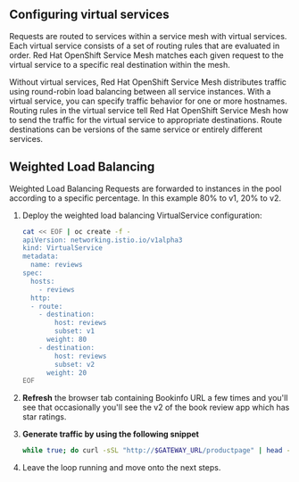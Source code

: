 ## Configuring virtual services

Requests are routed to services within a service mesh with virtual services. Each virtual service consists of a set of routing rules that are evaluated in order. Red Hat OpenShift Service Mesh matches each given request to the virtual service to a specific real destination within the mesh.

Without virtual services, Red Hat OpenShift Service Mesh distributes traffic using round-robin load balancing between all service instances. With a virtual service, you can specify traffic behavior for one or more hostnames. Routing rules in the virtual service tell Red Hat OpenShift Service Mesh how to send the traffic for the virtual service to appropriate destinations. Route destinations can be versions of the same service or entirely different services.

## Weighted Load Balancing

Weighted Load Balancing Requests are forwarded to instances in the pool according to a specific percentage. In this example 80% to v1, 20% to v2.

1. Deploy the weighted load balancing VirtualService configuration:

    ```bash
    cat << EOF | oc create -f -
    apiVersion: networking.istio.io/v1alpha3
    kind: VirtualService
    metadata:
      name: reviews
    spec:
      hosts:
        - reviews
      http:
      - route:
        - destination:
            host: reviews
            subset: v1
          weight: 80
        - destination:
            host: reviews
            subset: v2
          weight: 20
    EOF
    ```

1. **Refresh** the browser tab containing Bookinfo URL a few times and you'll see that occasionally you'll see the v2 of the book review app which has star ratings.

1. **Generate traffic by using the following snippet**

    ```bash
    while true; do curl -sSL "http://$GATEWAY_URL/productpage" | head -n 5; sleep 1; done
    ```

1. Leave the loop running and move onto the next steps.

